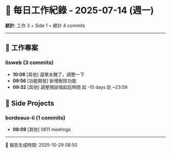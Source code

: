 # 📅 每日工作紀錄 - 2025-07-14 (週一)

**統計**: 工作 3 + Side 1 = 總計 4 commits

---

## 💼 工作專案

### lisweb (3 commits)

- **10:08** [其他] 選單太醜了，調整一下
- **09:56** [功能開發] 新增刪除功能
- **09:32** [其他] 調整預設值起訖時間 起 -15 days 訖 ~23:59

## 🎨 Side Projects

### bordeaux-ii (1 commits)

- **08:09** [其他] 0611 meetings

---

📅 報告生成時間: 2025-10-29 08:50
